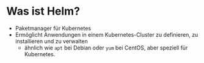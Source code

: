 # Was ist Helm?

  * Paketmanager für Kubernetes
  * Ermöglicht Anwendungen in einem Kubernetes-Cluster zu definieren, zu installieren und zu verwalten
    *  ähnlich wie `apt` bei Debian oder `yum` bei CentOS, aber speziell für Kubernetes.
